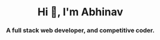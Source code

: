 <h1 align="center">Hi 👋, I'm Abhinav</h1>
<h3 align="center">A full stack web developer, and competitive coder.</h3>
